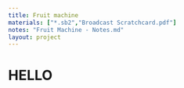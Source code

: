 ```yaml
---
title: Fruit machine
materials: ["*.sb2","Broadcast Scratchcard.pdf"]
notes: "Fruit Machine - Notes.md"
layout: project
---
```


<h1> HELLO </h1>
